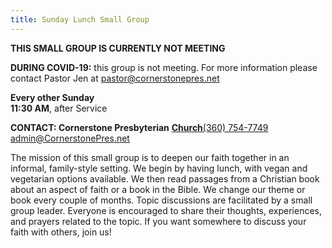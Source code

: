 ```yaml
---
title: Sunday Lunch Small Group
---
```

**THIS SMALL GROUP IS CURRENTLY NOT MEETING**



**DURING COVID-19:** this group is not meeting. For more information please contact Pastor Jen at pastor@cornerstonepres.net

**Every other Sunday**\
**11:30 AM**, after Service

**CONTACT: Cornerstone Presbyterian** **[Church](ertgertg)**[(360) 754-7749](tel:360-754-7749)\
[admin@CornerstonePres.net](mailto:admin@cornerstonepres.net)

The mission of this small group is to deepen our faith together in an informal, family-style setting. We begin by having lunch, with vegan and vegetarian options available. We then read passages from a Christian book about an aspect of faith or a book in the Bible. We change our theme or book every couple of months. Topic discussions are facilitated by a small group leader. Everyone is encouraged to share their thoughts, experiences, and prayers related to the topic. If you want somewhere to discuss your faith with others, join us!